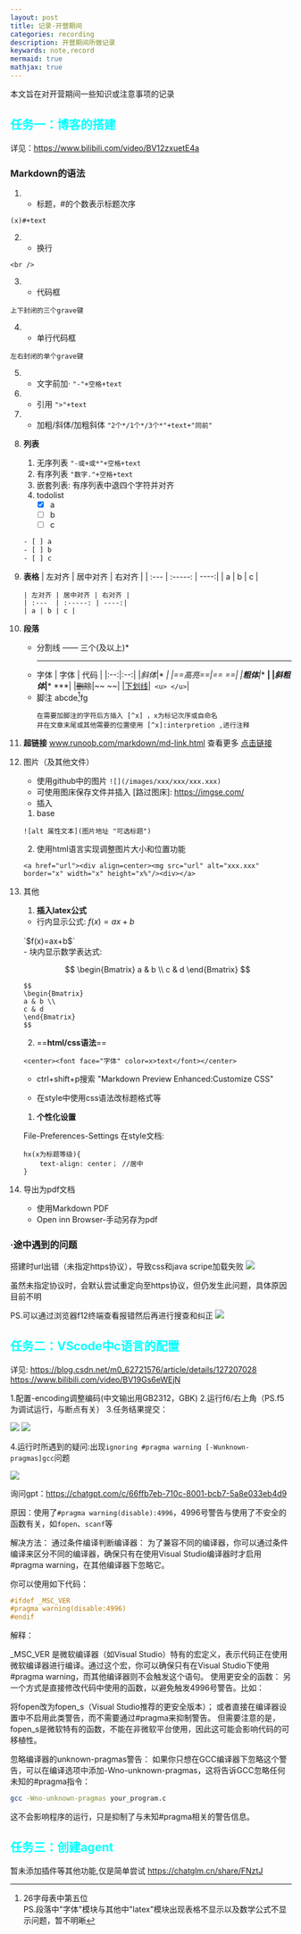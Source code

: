 ```yaml
---
layout: post
title: 记录-开营期间
categories: recording
description: 开营期间所做记录
keywards: note,record
mermaid: true
mathjax: true
---
```


本文旨在对开营期间一些知识或注意事项的记录

## <font color=cyan>任务一：博客的搭建</font>

详见：<https://www.bilibili.com/video/BV12zxuetE4a>

### Markdown的语法

1. - 标题，#的个数表示标题次序

`(x)#+text`                          

2. - 换行

 `<br />`                            

3. - 代码框

 `上下封闭的三个grave键`

4. - 单行代码框

 `左右封闭的单个grave键`

5. - 文字前加· 
`"-"+空格+text`

6. - 引用
`">"+text`

7. - 加粗/斜体/加粗斜体
`"2个*/1个*/3个*"+text+"同前"`

8. **列表**
    1. 无序列表
    `"-或+或*"+空格+text`
    2. 有序列表
    `"数字."+空格+text`
    3. 嵌套列表:
    有序列表中退四个字符并对齐
    4. todolist
        - [x] a
        - [ ] b
        - [ ] c
    ```bash
    - [ ] a
    - [ ] b
    - [ ] c
    ```
9. **表格**
    | 左对齐 | 居中对齐 | 右对齐 |
    | :---  | :-----: | ----:|
    | a | b | c |
    ```
    | 左对齐 | 居中对齐 | 右对齐 |
    | :---  | :-----: | ----:|
    | a | b | c |
    ```
10. **段落**
    - 分割线 —— 三个(及以上)*
      ***
    - 字体
      | 字体 | 代码 |
      |:--:|:--:|
      |*斜体*|* *|
      |==高亮==|== ==|
      |**粗体**|** **|
      |***斜粗体***|*** ***|
      |~~删除~~|~~ ~~|
      |<u>下划线</u>|``` <u> </u>```|
    - 脚注
      abcde[^1]fg
      ```
      在需要加脚注的字符后方插入 [^x] ，x为标记次序或自命名
      并在文章末尾或其他需要的位置使用 [^x]:interpretion ,进行注释
      ```
11. **超链接**
    www.runoob.com/markdown/md-link.html
    查看更多 [点击链接][click]

12. 图片（及其他文件）
    - 使用github中的图片
    `![](/images/xxx/xxx/xxx.xxx)`
    - 可使用图床保存文件并插入
    [路过图床]: https://imgse.com/
    - 插入
    1. base
    ```
    ![alt 属性文本](图片地址 "可选标题")
     ```
    2. 使用html语言实现调整图片大小和位置功能  
    ```
    <a href="url"><div align=center><mg src="url" alt="xxx.xxx" border="x" width="x" height="x%"/><div></a>
    ```
13. 其他
    1. **插入latex公式**
    - 行内显示公式:
    $f(x)=ax+b$
    <br />
    `$f(x)=ax+b$`
    <br />
    - 块内显示数学表达式:
    
    $$
    \begin{Bmatrix}
    a & b \\
    c & d
    \end{Bmatrix}
    $$

    ```
    $$
    \begin{Bmatrix}
    a & b \\
    c & d
    \end{Bmatrix}
    $$
    ```
    2. ==**html/css语法**==  
    
    ```
    <center><font face="字体" color=x>text</font></center>
    ```  

    - ctrl+shift+p搜索 
    "Markdown Preview Enhanced:Customize CSS"  

    - 在style中使用css语法改标题格式等

    1. **个性化设置**  
    
    File-Preferences-Settings
    在style文档:
    ```
    hx(x为标题等级){
        text-align: center； //居中
    }
    ```
14. 导出为pdf文档
    - 使用Markdown PDF
    - Open inn Browser-手动另存为pdf

### ·途中遇到的问题
搭建时url出错（未指定https协议），导致css和java scripe加载失败
![](/images/posts/record/241005-1-2.png)

虽然未指定协议时，会默认尝试重定向至https协议，但仍发生此问题，具体原因目前不明

PS.可以通过浏览器f12终端查看报错然后再进行搜查和纠正
![](/images/posts/record/241005-1-1.png)

## <font color=cyan>任务二：VScode中c语言的配置</font>

详见:
<https://blog.csdn.net/m0_62721576/article/details/127207028>
<https://www.bilibili.com/video/BV19Gs6eWEjN>

1.配置-encoding调整编码(中文输出用GB2312，GBK)
2.运行f6/右上角（PS.f5为调试运行，与断点有关）
3.任务结果提交：

![](/images/posts/record/241005-2-1.png)
![](/images/posts/record/241005-2-2.png)

4.运行时所遇到的疑问:出现`ignoring #pragma warning [-Wunknown-pragmas]gcc`问题

![](/images/posts/record/241005-2-3.png)

询问gpt：<https://chatgpt.com/c/66ffb7eb-710c-8001-bcb7-5a8e033eb4d9>

原因：使用了`#pragma warning(disable):4996`，4996号警告与使用了不安全的函数有关，如`fopen`、`scanf`等

解决方法：
通过条件编译判断编译器： 为了兼容不同的编译器，你可以通过条件编译来区分不同的编译器，确保只有在使用Visual Studio编译器时才启用#pragma warning，在其他编译器下忽略它。

你可以使用如下代码：
``` c
#ifdef _MSC_VER
#pragma warning(disable:4996)
#endif
```

解释：

_MSC_VER 是微软编译器（如Visual Studio）特有的宏定义，表示代码正在使用微软编译器进行编译。通过这个宏，你可以确保只有在Visual Studio下使用#pragma warning，而其他编译器则不会触发这个语句。
使用更安全的函数： 另一个方式是直接修改代码中使用的函数，以避免触发4996号警告。比如：

将fopen改为fopen_s（Visual Studio推荐的更安全版本）；
或者直接在编译器设置中不启用此类警告，而不需要通过#pragma来抑制警告。
但需要注意的是，fopen_s是微软特有的函数，不能在非微软平台使用，因此这可能会影响代码的可移植性。

忽略编译器的unknown-pragmas警告： 如果你只想在GCC编译器下忽略这个警告，可以在编译选项中添加-Wno-unknown-pragmas，这将告诉GCC忽略任何未知的#pragma指令：

```bash
gcc -Wno-unknown-pragmas your_program.c
```
这不会影响程序的运行，只是抑制了与未知#pragma相关的警告信息。

## <font color=cyan>任务三：创建agent</font>
暂未添加插件等其他功能,仅是简单尝试
<https://chatglm.cn/share/FNztJ>

[click]:https//www.runoob.com/markdown/md-link.html
[^1]:26字母表中第五位  
PS.段落中"字体"模块与其他中"latex"模块出现表格不显示以及数学公式不显示问题，暂不明晰
